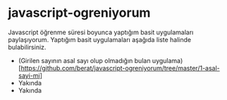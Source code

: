 # javascript-ogreniyorum
Javascript öğrenme süresi boyunca yaptığım basit uygulamaları paylaşıyorum. Yaptığım basit uygulamaları aşağıda liste halinde bulabilirsiniz.

* (Girilen sayının asal sayı olup olmadığın bulan uygulama)[https://github.com/berat/javascript-ogreniyorum/tree/master/1-asal-sayi-mi]
* Yakında
* Yakında
